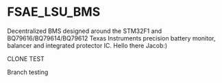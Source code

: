 # FSAE_LSU_BMS
Decentralized BMS designed around the STM32F1 and BQ79616/BQ79614/BQ79612 Texas Instruments precision battery monitor, balancer and integrated protector IC.
Hello there Jacob:)

CLONE TEST


Branch testing 
